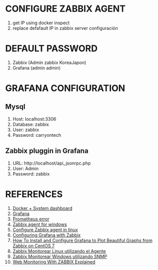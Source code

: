 
# CONFIGURE ZABBIX AGENT
1. get IP using docker inspect
2. replace defafault IP in zabbix server configuración

# DEFAULT PASSWORD
1. Zabbix (Admin zabbix KoreaJapon)
2. Grafana (admin admin)

# GRAFANA CONFIGURATION

## Mysql
1. Host: localhost:3306
2. Database: zabbix
3. User: zabbix
4. Password: carryontech

## Zabbix pluggin in Grafana
1. URL: http://localhost/api_jsonrpc.php
2. User: Admin
3. Password: zabbix

# REFERENCES 
1. [Docker + System dashboard](https://grafana.com/grafana/dashboards/893)
2. [Grafana](https://grafana.com/grafana/dashboards/893)
3. [Prometheus error](https://ealebed.github.io/posts/2017/prometheus-%D0%BC%D0%B8%D0%B3%D1%80%D0%B0%D1%86%D0%B8%D1%8F-%D0%BD%D0%B0-%D0%B2%D0%B5%D1%80%D1%81%D0%B8%D1%8E-2.0/)
4. [Zabbix agent for windows](https://www.zabbix.com/la/download_agents?version=5.2&release=5.2.2&os=Windows&os_version=Any&hardware=amd64&encryption=OpenSSL&packaging=MSI)
5. [Configure Zabbix agent in linux](https://www.digitalocean.com/community/tutorials/how-to-install-and-configure-zabbix-to-securely-monitor-remote-servers-on-centos-7#:~:text=The%20default%20user%20is%20Admin%20and%20the%20password%20is%20zabbix.)
6. [Configuring Grafana with Zabbix
](https://blog.zabbix.com/configuring-grafana-with-zabbix/8007/)
7. [How To Install and Configure Grafana to Plot Beautiful Graphs from Zabbix on CentOS 7](https://www.digitalocean.com/community/tutorials/how-to-install-and-configure-grafana-to-plot-beautiful-graphs-from-zabbix-on-centos-7)
8. [Zabbix Monitorear Linux utilizando el Agente](https://techexpert.tips/es/zabbix-es/zabbix-monitor-linux-usando-agent/)
9. [Zabbix Monitorear Windows utilizando SNMP](https://techexpert.tips/es/zabbix-es/zabbix-monitor-windows-usando-snmp/)
10. [Web Monitoring With ZABBIX Explained](https://www.youtube.com/watch?v=L_J56StHHbg)
